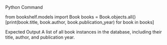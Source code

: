 
Python Command

from bookshelf.models import Book
books = Book.objects.all()
[print(book.title, book.author, book.publication_year) for book in books]


Expected Output
A list of all book instances in the database, including their title, author, and publication year.

